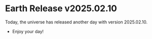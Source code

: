 # Earth Release v2025.02.10
Today, the universe has released another day with version 2025.02.10.
- Enjoy your day!
